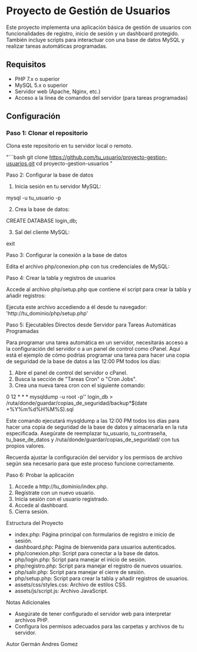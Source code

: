 # Proyecto de Gestión de Usuarios

Este proyecto implementa una aplicación básica de gestión de usuarios con funcionalidades de registro, inicio de sesión y un dashboard protegido. También incluye scripts para interactuar con una base de datos MySQL y realizar tareas automáticas programadas.

## Requisitos

- PHP 7.x o superior
- MySQL 5.x o superior
- Servidor web (Apache, Nginx, etc.)
- Acceso a la línea de comandos del servidor (para tareas programadas)

## Configuración

### Paso 1: Clonar el repositorio

Clona este repositorio en tu servidor local o remoto.

"```bash
git clone https://github.com/tu_usuario/proyecto-gestion-usuarios.git
cd proyecto-gestion-usuarios "

Paso 2: Configurar la base de datos

1. Inicia sesión en tu servidor MySQL:

mysql -u tu_usuario -p

2. Crea la base de datos:

CREATE DATABASE login_db;

3. Sal del cliente MySQL:

exit

Paso 3: Configurar la conexión a la base de datos

Edita el archivo php/conexion.php con tus credenciales de MySQL:

<?php

$conexion = mysqli_connect("localhost", "root", "", "login_db");

// Verificar la conexión
if (!$conexion) {
    die("Error de conexión: " . mysqli_connect_error());
}

?>

Paso 4: Crear la tabla y registros de usuarios

Accede al archivo php/setup.php que contiene el script para crear la tabla y añadir registros:

Ejecuta este archivo accediendo a él desde tu navegador: 'http://tu_dominio/php/setup.php'

Paso 5: Ejecutables Directos desde Servidor para Tareas Automáticas Programadas

Para programar una tarea automática en un servidor, necesitarás acceso a la configuración del servidor o a un panel de control como cPanel. Aquí está el ejemplo de cómo podrías programar una tarea para hacer una copia de seguridad de la base de datos a las 12:00 PM todos los días:

1. Abre el panel de control del servidor o cPanel.
2. Busca la sección de "Tareas Cron" o "Cron Jobs".
3. Crea una nueva tarea cron con el siguiente comando:

0 12 \* \* \* mysqldump -u root -p'' login_db > /ruta/donde/guardar/copias_de_seguridad/backup\*$(date +\%Y\%m\%d\%H\%M\%S).sql

Este comando ejecutará mysqldump a las 12:00 PM todos los días para hacer una copia de seguridad de la base de datos y almacenarla en la ruta especificada. Asegúrate de reemplazar tu_usuario, tu_contraseña, tu_base_de_datos y /ruta/donde/guardar/copias_de_seguridad/ con tus propios valores.

Recuerda ajustar la configuración del servidor y los permisos de archivo según sea necesario para que este proceso funcione correctamente.

Paso 6: Probar la aplicación

1. Accede a http://tu_dominio/index.php.
2. Regístrate con un nuevo usuario.
3. Inicia sesión con el usuario registrado.
4. Accede al dashboard.
5. Cierra sesión.

Estructura del Proyecto

- index.php: Página principal con formularios de registro e inicio de sesión.
- dashboard.php: Página de bienvenida para usuarios autenticados.
- php/conexion.php: Script para conectar a la base de datos.
- php/login.php: Script para manejar el inicio de sesión.
- php/registro.php: Script para manejar el registro de nuevos usuarios.
- php/salir.php: Script para manejar el cierre de sesión.
- php/setup.php: Script para crear la tabla y añadir registros de usuarios.
- assets/css/styles.css: Archivo de estilos CSS.
- assets/js/script.js: Archivo JavaScript.

Notas Adicionales

- Asegúrate de tener configurado el servidor web para interpretar archivos PHP.
- Configura los permisos adecuados para las carpetas y archivos de tu servidor.

Autor
Germán Andres Gomez
